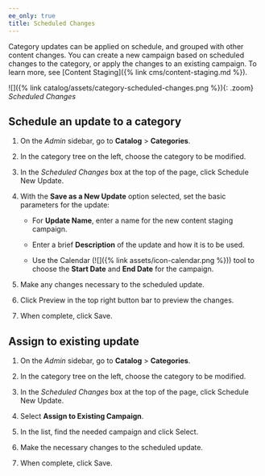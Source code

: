 ```yaml
---
ee_only: true
title: Scheduled Changes
---
```


Category updates can be applied on schedule, and grouped with other content changes. You can create a new campaign based on scheduled changes to the category, or apply the changes to an existing campaign. To learn more, see [Content Staging]({% link cms/content-staging.md %}).

![]({% link catalog/assets/category-scheduled-changes.png %}){: .zoom}
_Scheduled Changes_

## Schedule an update to a category

1. On the _Admin_ sidebar, go to **Catalog** > **Categories**.

1. In the category tree on the left, choose the category to be modified.

1. In the _Scheduled Changes_ box at the top of the page, click <span class="btn">Schedule New Update</span>.

1. With the **Save as a New Update** option selected, set the basic parameters for the update:

   - For **Update Name**, enter a name for the new content staging campaign.

   - Enter a brief **Description** of the update and how it is to be used.

   - Use the Calendar (![]({% link assets/icon-calendar.png %})) tool to choose the **Start Date** and **End Date** for the campaign.

1. Make any changes necessary to the scheduled update.

1. Click <span class="btn">Preview</span> in the top right button bar to preview the changes.

1. When complete, click <span class="btn">Save</span>.

## Assign to existing update

1. On the _Admin_ sidebar, go to **Catalog** > **Categories**.

1. In the category tree on the left, choose the category to be modified.

1. In the _Scheduled Changes_ box at the top of the page, click <span class="btn">Schedule New Update</span>.

1. Select **Assign to Existing Campaign**.

1. In the list, find the needed campaign and click <span class="btn">Select</span>.

1. Make the necessary changes to the scheduled update.

1. When complete, click <span class="btn">Save</span>.